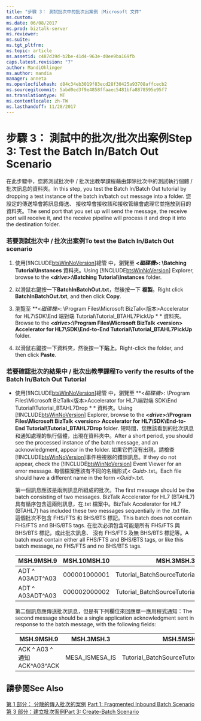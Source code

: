 ```yaml
---
title: "步驟 3： 測試批次中的批次出案例 |Microsoft 文件"
ms.custom: 
ms.date: 06/08/2017
ms.prod: biztalk-server
ms.reviewer: 
ms.suite: 
ms.tgt_pltfrm: 
ms.topic: article
ms.assetid: c487d39d-b2be-41d4-963e-d0ee9ba169fb
caps.latest.revision: "7"
author: MandiOhlinger
ms.author: mandia
manager: anneta
ms.openlocfilehash: d84c34eb3019f83ecd28f30425a93708affcecb2
ms.sourcegitcommit: 5abd0ed3f9e4858ffaaec5481bfa8878595e95f7
ms.translationtype: MT
ms.contentlocale: zh-TW
ms.lasthandoff: 11/28/2017
---
```

# <a name="step-3-test-the-batch-inbatch-out-scenario"></a><span data-ttu-id="8540a-102">步驟 3： 測試中的批次/批次出案例</span><span class="sxs-lookup"><span data-stu-id="8540a-102">Step 3: Test the Batch In/Batch Out Scenario</span></span>
<span data-ttu-id="8540a-103">在此步驟中，您將測試批次中 / 批次出教學課程藉由卸除批次中的測試執行個體 / 批次訊息的資料夾。</span><span class="sxs-lookup"><span data-stu-id="8540a-103">In this step, you test the Batch In/Batch Out tutorial by dropping a test instance of the batch in/batch out message into a folder.</span></span> <span data-ttu-id="8540a-104">您設定的傳送埠會將訊息傳送、 接收埠會接收該和接收管線會處理它並拖放到目的資料夾。</span><span class="sxs-lookup"><span data-stu-id="8540a-104">The send port that you set up will send the message, the receive port will receive it, and the receive pipeline will process it and drop it into the destination folder.</span></span>  
  
### <a name="to-test-the-batch-inbatch-out-scenario"></a><span data-ttu-id="8540a-105">若要測試批次中 / 批次出案例</span><span class="sxs-lookup"><span data-stu-id="8540a-105">To test the Batch In/Batch Out scenario</span></span>  
  
1.  <span data-ttu-id="8540a-106">使用[!INCLUDE[btsWinNoVersion](../../includes/btswinnoversion-md.md)]總管 中，瀏覽至  **\<*磁碟機*\>: \Batching Tutorial\Instances** 資料夾。</span><span class="sxs-lookup"><span data-stu-id="8540a-106">Using [!INCLUDE[btsWinNoVersion](../../includes/btswinnoversion-md.md)] Explorer, browse to the **\<*drive*\>:\Batching Tutorial\Instances** folder.</span></span>  
  
2.  <span data-ttu-id="8540a-107">以滑鼠右鍵按一下**BatchInBatchOut.txt**，然後按一下 **複製**。</span><span class="sxs-lookup"><span data-stu-id="8540a-107">Right click **BatchInBatchOut.txt**, and then click **Copy**.</span></span>  
  
3.  <span data-ttu-id="8540a-108">瀏覽至  **\<*磁碟機*\>: \Program Files\Microsoft BizTalk\<版本\>Accelerator for HL7\SDK\End 端對端 Tutorial\Tutorial_BTAHL7PickUp * * 資料夾。</span><span class="sxs-lookup"><span data-stu-id="8540a-108">Browse to the **\<*drive*\>:\Program Files\Microsoft BizTalk \<version\> Accelerator for HL7\SDK\End-to-End Tutorial\Tutorial_BTAHL7PickUp** folder.</span></span>  
  
4.  <span data-ttu-id="8540a-109">以滑鼠右鍵按一下資料夾，然後按一下**貼上**。</span><span class="sxs-lookup"><span data-stu-id="8540a-109">Right-click the folder, and then click **Paste**.</span></span>  
  
### <a name="to-verify-the-results-of-the-batch-inbatch-out-tutorial"></a><span data-ttu-id="8540a-110">若要確認批次的結果中 / 批次出教學課程</span><span class="sxs-lookup"><span data-stu-id="8540a-110">To verify the results of the Batch In/Batch Out Tutorial</span></span>  
  
-   <span data-ttu-id="8540a-111">使用[!INCLUDE[btsWinNoVersion](../../includes/btswinnoversion-md.md)]總管 中，瀏覽至  **\<*磁碟機*\>: \Program Files\Microsoft BizTalk\<版本\>Accelerator for HL7\端對端 SDK\End Tutorial\Tutorial_BTAHL7Drop * * 資料夾。</span><span class="sxs-lookup"><span data-stu-id="8540a-111">Using [!INCLUDE[btsWinNoVersion](../../includes/btswinnoversion-md.md)] Explorer, browse to the **\<*drive*\>:\Program Files\Microsoft BizTalk \<version\> Accelerator for HL7\SDK\End-to-End Tutorial\Tutorial_BTAHL7Drop** folder.</span></span> <span data-ttu-id="8540a-112">短時間，您應該看到的批次訊息和通知處理的執行個體，出現在資料夾中。</span><span class="sxs-lookup"><span data-stu-id="8540a-112">After a short period, you should see the processed instance of the batch message, and an acknowledgment, appear in the folder.</span></span> <span data-ttu-id="8540a-113">如果它們沒有出現，請檢查[!INCLUDE[btsWinNoVersion](../../includes/btswinnoversion-md.md)]事件檢視器的錯誤訊息。</span><span class="sxs-lookup"><span data-stu-id="8540a-113">If they do not appear, check the [!INCLUDE[btsWinNoVersion](../../includes/btswinnoversion-md.md)] Event Viewer for an error message.</span></span> <span data-ttu-id="8540a-114">每個檔案應該有不同的名稱形式\< *Guid*\>.txt。</span><span class="sxs-lookup"><span data-stu-id="8540a-114">Each file should have a different name in the form \<*Guid*\>.txt.</span></span>  
  
     <span data-ttu-id="8540a-115">第一個訊息應該是兩則訊息所組成的批次。</span><span class="sxs-lookup"><span data-stu-id="8540a-115">The first message should be the batch consisting of two messages.</span></span> <span data-ttu-id="8540a-116">BizTalk Accelerator for HL7 (BTAHL7) 具有循序包含這兩則訊息，在.txt 檔案中。</span><span class="sxs-lookup"><span data-stu-id="8540a-116">BizTalk Accelerator for HL7 (BTAHL7) has included these two messages sequentially in the .txt file.</span></span> <span data-ttu-id="8540a-117">這個批次不包含 FHS/FTS 和 BHS/BTS 標記。</span><span class="sxs-lookup"><span data-stu-id="8540a-117">This batch does not contain FHS/FTS and BHS/BTS tags.</span></span> <span data-ttu-id="8540a-118">在批次必須包含可能是所有 FHS/FTS 與 BHS/BTS 標記，或此批次訊息、 沒有 FHS/FTS 及無 BHS/BTS 標記等。</span><span class="sxs-lookup"><span data-stu-id="8540a-118">A batch must contain either all FHS/FTS and BHS/BTS tags, or like this batch message, no FHS/FTS and no BHS/BTS tags.</span></span>  
  
    |<span data-ttu-id="8540a-119">MSH.9</span><span class="sxs-lookup"><span data-stu-id="8540a-119">MSH.9</span></span>|<span data-ttu-id="8540a-120">MSH.10</span><span class="sxs-lookup"><span data-stu-id="8540a-120">MSH.10</span></span>|<span data-ttu-id="8540a-121">MSH.3</span><span class="sxs-lookup"><span data-stu-id="8540a-121">MSH.3</span></span>|<span data-ttu-id="8540a-122">MSH.5</span><span class="sxs-lookup"><span data-stu-id="8540a-122">MSH.5</span></span>|  
    |-----------|------------|-----------|-----------|  
    |<span data-ttu-id="8540a-123">ADT ^ A03</span><span class="sxs-lookup"><span data-stu-id="8540a-123">ADT^A03</span></span>|<span data-ttu-id="8540a-124">000001</span><span class="sxs-lookup"><span data-stu-id="8540a-124">000001</span></span>|<span data-ttu-id="8540a-125">Tutorial_BatchSource</span><span class="sxs-lookup"><span data-stu-id="8540a-125">Tutorial_BatchSource</span></span>|<span data-ttu-id="8540a-126">MESA_IS</span><span class="sxs-lookup"><span data-stu-id="8540a-126">MESA_IS</span></span>|  
    |<span data-ttu-id="8540a-127">ADT ^ A03</span><span class="sxs-lookup"><span data-stu-id="8540a-127">ADT^A03</span></span>|<span data-ttu-id="8540a-128">000002</span><span class="sxs-lookup"><span data-stu-id="8540a-128">000002</span></span>|<span data-ttu-id="8540a-129">Tutorial_BatchSource</span><span class="sxs-lookup"><span data-stu-id="8540a-129">Tutorial_BatchSource</span></span>|<span data-ttu-id="8540a-130">MESA_IS</span><span class="sxs-lookup"><span data-stu-id="8540a-130">MESA_IS</span></span>|  
  
     <span data-ttu-id="8540a-131">第二個訊息應傳送批次訊息，但是有下列欄位來回應單一應用程式通知：</span><span class="sxs-lookup"><span data-stu-id="8540a-131">The second message should be a single application acknowledgment sent in response to the batch message, with the following fields:</span></span>  
  
    |<span data-ttu-id="8540a-132">MSH.9</span><span class="sxs-lookup"><span data-stu-id="8540a-132">MSH.9</span></span>|<span data-ttu-id="8540a-133">MSH.3</span><span class="sxs-lookup"><span data-stu-id="8540a-133">MSH.3</span></span>|<span data-ttu-id="8540a-134">MSH.5</span><span class="sxs-lookup"><span data-stu-id="8540a-134">MSH.5</span></span>|<span data-ttu-id="8540a-135">MSA.1</span><span class="sxs-lookup"><span data-stu-id="8540a-135">MSA.1</span></span>|<span data-ttu-id="8540a-136">MSA.2</span><span class="sxs-lookup"><span data-stu-id="8540a-136">MSA.2</span></span>|  
    |-----------|-----------|-----------|-----------|-----------|  
    |<span data-ttu-id="8540a-137">ACK ^ A03 ^ 通知</span><span class="sxs-lookup"><span data-stu-id="8540a-137">ACK^A03^ACK</span></span>|<span data-ttu-id="8540a-138">MESA_IS</span><span class="sxs-lookup"><span data-stu-id="8540a-138">MESA_IS</span></span>|<span data-ttu-id="8540a-139">Tutorial_BatchSource</span><span class="sxs-lookup"><span data-stu-id="8540a-139">Tutorial_BatchSource</span></span>|<span data-ttu-id="8540a-140">AA</span><span class="sxs-lookup"><span data-stu-id="8540a-140">AA</span></span>|<span data-ttu-id="8540a-141">000001</span><span class="sxs-lookup"><span data-stu-id="8540a-141">000001</span></span>|  
  
## <a name="see-also"></a><span data-ttu-id="8540a-142">請參閱</span><span class="sxs-lookup"><span data-stu-id="8540a-142">See Also</span></span>  
 <span data-ttu-id="8540a-143">[第 1 部分： 分散的傳入批次的案例](../../adapters-and-accelerators/accelerator-hl7/part-1-fragmented-inbound-batch-scenario.md) </span><span class="sxs-lookup"><span data-stu-id="8540a-143">[Part 1: Fragmented Inbound Batch Scenario](../../adapters-and-accelerators/accelerator-hl7/part-1-fragmented-inbound-batch-scenario.md) </span></span>  
 [<span data-ttu-id="8540a-144">第 3 部分：建立批次案例</span><span class="sxs-lookup"><span data-stu-id="8540a-144">Part 3: Create-Batch Scenario</span></span>](../../adapters-and-accelerators/accelerator-hl7/part-3-create-batch-scenario.md)